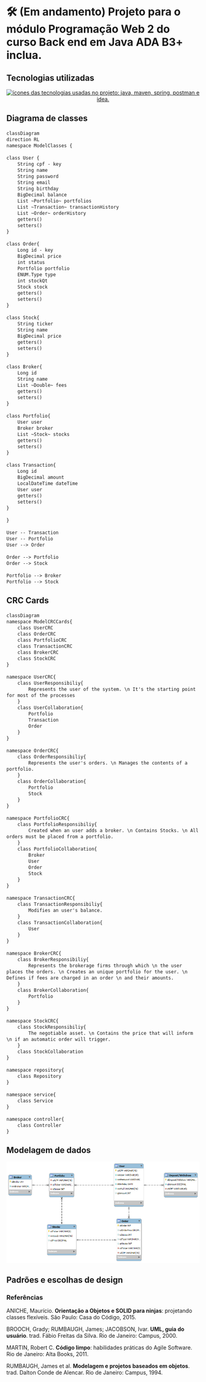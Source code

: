 # 🛠️ (Em andamento) Projeto para o módulo Programação Web 2 do curso Back end em Java ADA B3+ inclua.
## Tecnologias utilizadas
<p align="center">
    <a href="https://skillicons.dev">
        <img src="https://skillicons.dev/icons?i=java,maven,spring,postman,idea" alt="ícones das tecnologias usadas no projeto: java, maven, spring, postman e idea.">
    </a>
</p>

## Diagrama de classes 

```mermaid
classDiagram
direction RL
namespace ModelClasses {

class User {
    String cpf - key
    String name
    String password
    String email
    String birthday
    BigDecimal balance
    List ~Portfolio~ portfolios
    List ~Transaction~ transactionHistory
    List ~Order~ orderHistory
    getters()
    setters()
}

class Order{
    Long id - key
    BigDecimal price
    int status
    Portfolio portfolio
    ENUM.Type type
    int stockQt
    Stock stock
    getters()
    setters()
}

class Stock{
    String ticker
    String name
    BigDecimal price
    getters()
    setters()
}

class Broker{
    Long id
    String name
    List ~Double~ fees
    getters()
    setters()
}

class Portfolio{
    User user
    Broker broker
    List ~Stock~ stocks
    getters()
    setters()
}

class Transaction{
    Long id
    BigDecimal amount
    LocalDateTime dateTime
    User user
    getters()
    setters()
}

}

User -- Transaction
User -- Portfolio
User --> Order

Order --> Portfolio
Order --> Stock

Portfolio --> Broker
Portfolio --> Stock
```
## CRC Cards

```mermaid
classDiagram
namespace ModelCRCCards{
    class UserCRC
    class OrderCRC
    class PortfolioCRC
    class TransactionCRC
    class BrokerCRC
    class StockCRC
}

namespace UserCRC{
    class UserResponsibiliy{
        Represents the user of the system. \n It's the starting point for most of the processes 
    }
    class UserCollaboration{
        Portfolio
        Transaction
        Order
    }
}

namespace OrderCRC{
    class OrderResponsibiliy{
        Represents the user's orders. \n Manages the contents of a portfolio.
    }
    class OrderCollaboration{
        Portfolio
        Stock
    }
}

namespace PortfolioCRC{
    class PortfolioResponsibiliy{
        Created when an user adds a broker. \n Contains Stocks. \n All orders must be placed from a portfolio.
    }
    class PortfolioCollaboration{
        Broker
        User
        Order
        Stock
    }
}

namespace TransactionCRC{
    class TransactionResponsibiliy{
        Modifies an user's balance.
    }
    class TransactionCollaboration{
        User
    }
}

namespace BrokerCRC{
    class BrokerResponsibiliy{
        Represents the brokerage firms through which \n the user places the orders. \n Creates an unique portfolio for the user. \n Defines if fees are charged in an order \n and their amounts.
    }
    class BrokerCollaboration{
        Portfolio
    }
}

namespace StockCRC{
    class StockResponsibiliy{
        The negotiable asset. \n Contains the price that will inform \n if an automatic order will trigger.
    }
    class StockCollaboration
}

namespace repository{
    class Repository
}

namespace service{
    class Service
}

namespace controller{
    class Controller
}
```

## Modelagem de dados

<p align="center">
    <img src="./README-contents/EERProjetoB3.png" alt="Imagem do diagrama de modelagem de dados do projeto.">
</p>

## Padrões e escolhas de design

### Referências

ANICHE, Maurício. **Orientação a Objetos e SOLID para ninjas**: projetando classes flexíveis. São Paulo: Casa do Código, 2015.

BROOCH, Grady; RUMBAUGH, James; JACOBSON, Ivar. **UML, guia do usuário**. trad. Fábio Freitas da Silva. Rio de Janeiro: Campus, 2000.

MARTIN, Robert C. **Código limpo**: habilidades práticas do Agile Software. Rio de Janeiro: Alta Books, 2011.

RUMBAUGH, James et al. **Modelagem e projetos baseados em objetos**. trad. Dalton Conde de Alencar. Rio de Janeiro: Campus, 1994.
